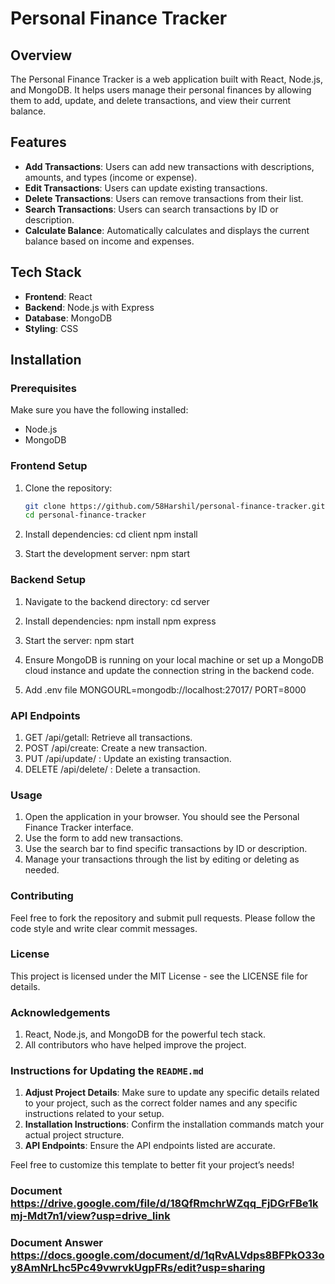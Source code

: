 # Personal Finance Tracker

## Overview

The Personal Finance Tracker is a web application built with React, Node.js, and MongoDB. It helps users manage their personal finances by allowing them to add, update, and delete transactions, and view their current balance.

## Features

- **Add Transactions**: Users can add new transactions with descriptions, amounts, and types (income or expense).
- **Edit Transactions**: Users can update existing transactions.
- **Delete Transactions**: Users can remove transactions from their list.
- **Search Transactions**: Users can search transactions by ID or description.
- **Calculate Balance**: Automatically calculates and displays the current balance based on income and expenses.

## Tech Stack

- **Frontend**: React
- **Backend**: Node.js with Express
- **Database**: MongoDB
- **Styling**: CSS

## Installation

### Prerequisites

Make sure you have the following installed:

- Node.js
- MongoDB

### Frontend Setup

1. Clone the repository:

   ```bash
   git clone https://github.com/58Harshil/personal-finance-tracker.git
   cd personal-finance-tracker
   
2. Install dependencies:
   cd client
   npm install

3. Start the development server:
   npm start

### Backend Setup

1. Navigate to the backend directory:
   cd server

2. Install dependencies:
   npm install
   npm express

4. Start the server:
   npm start

5. Ensure MongoDB is running on your local machine or set up a MongoDB cloud instance and update the connection string in the backend code.
6. Add .env file
   MONGOURL=mongodb://localhost:27017/
   PORT=8000


### API Endpoints

1. GET /api/getall: Retrieve all transactions.
2. POST /api/create: Create a new transaction.
3. PUT /api/update/
   : Update an existing transaction.
4. DELETE /api/delete/
   : Delete a transaction.

### Usage

1. Open the application in your browser. You should see the Personal Finance Tracker interface.
2. Use the form to add new transactions.
3. Use the search bar to find specific transactions by ID or description.
4. Manage your transactions through the list by editing or deleting as needed.

### Contributing
Feel free to fork the repository and submit pull requests. Please follow the code style and write clear commit messages.

### License
This project is licensed under the MIT License - see the LICENSE file for details.

### Acknowledgements
1. React, Node.js, and MongoDB for the powerful tech stack.
2. All contributors who have helped improve the project.


### Instructions for Updating the `README.md`

1. **Adjust Project Details**: Make sure to update any specific details related to your project, such as the correct folder names and any specific instructions related to your setup.
2. **Installation Instructions**: Confirm the installation commands match your actual project structure.
3. **API Endpoints**: Ensure the API endpoints listed are accurate.

Feel free to customize this template to better fit your project’s needs!

### Document https://drive.google.com/file/d/18QfRmchrWZqq_FjDGrFBe1kmj-Mdt7n1/view?usp=drive_link
### Document Answer https://docs.google.com/document/d/1qRvALVdps8BFPkO33oy8AmNrLhc5Pc49vwrvkUgpFRs/edit?usp=sharing
